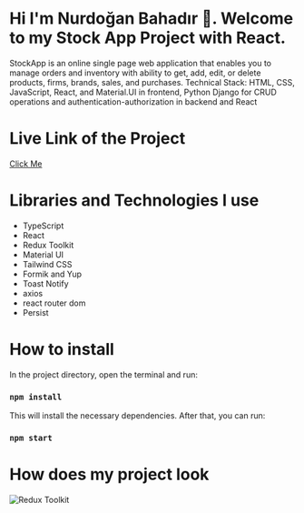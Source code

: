 # Hi I'm Nurdoğan Bahadır 👋. Welcome to my Stock App Project with React.

StockApp is an online single page web application that enables you to manage orders and inventory with ability to get, add, edit, or delete products, firms, brands, sales, and purchases. Technical Stack: HTML, CSS, JavaScript, React, and Material.UI in frontend, Python Django for CRUD operations and authentication-authorization in backend and React

# Live Link of the Project

[Click Me]()

# Libraries and Technologies I use

- TypeScript
- React
- Redux Toolkit
- Material UI
- Tailwind CSS
- Formik and Yup
- Toast Notify
- axios
- react router dom
- Persist
  


# How to install

In the project directory, open the terminal and run:

### `npm install`

This will install the necessary dependencies. After that, you can run:

### `npm start`







# How does my project look

![Redux Toolkit]()

